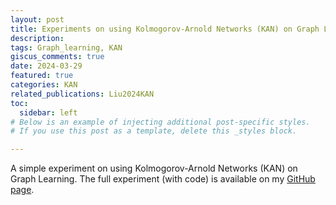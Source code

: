 ```yaml
---
layout: post 
title: Experiments on using Kolmogorov-Arnold Networks (KAN) on Graph Learning (Github link)
description: 
tags: Graph_learning, KAN
giscus_comments: true 
date: 2024-03-29
featured: true
categories: KAN
related_publications: Liu2024KAN
toc:
  sidebar: left
# Below is an example of injecting additional post-specific styles.
# If you use this post as a template, delete this _styles block.

---
```


A simple experiment on using Kolmogorov-Arnold Networks (KAN) on Graph Learning. The full experiment (with code) is available on my [GitHub page](https://github.com/jordan7186/kangnn-experiment).